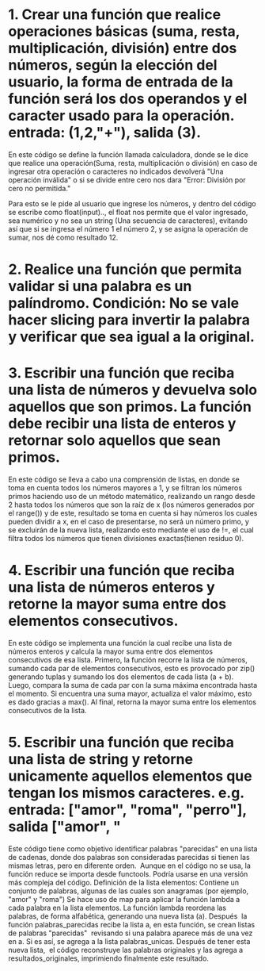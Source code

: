 # 1. Crear una función que realice operaciones básicas (suma, resta, multiplicación, división) entre dos números, según la elección del usuario, la forma de entrada de la función será los dos operandos y el caracter usado para la operación. entrada: (1,2,"+"), salida (3).
En este código  se define la función llamada calculadora, donde se le dice que realice una operación(Suma, resta, multiplicación o división) en caso de ingresar otra operación o caracteres no indicados devolverá  "Una operación inválida" o  si se divide entre  cero nos  dara "Error: División por cero no permitida."

Para esto se le pide al usuario que ingrese los números, y  dentro del código se escribe como  float(input).., el float nos permite que  el  valor  ingresado, sea numérico y no sea un string (Una secuencia  de caracteres), evitando así que si se  ingresa el número 1 el número 2, y se asigna la operación de sumar, nos dé como resultado 12.

# 2. Realice una función que permita validar si una palabra es un palíndromo. Condición: No se vale hacer slicing para invertir la palabra y verificar que sea igual a la original.

# 3. Escribir una función que reciba una lista de números y devuelva solo aquellos que son primos. La función debe recibir una lista de enteros y retornar solo aquellos que sean primos.
En este código se lleva a cabo una comprensión de listas, en donde se toma  en cuenta todos los números  mayores a  1, y se filtran los números primos  haciendo uso de un método matemático, realizando un rango desde 2 hasta todos los números que son la raíz de x (los números generados por el range()) y de este, resultado se toma en cuenta si hay números los cuales pueden dividir a x, en el caso de  presentarse, no será un número primo, y se excluirán de la nueva lista, realizando esto mediante el uso de !=, el cual filtra todos los números   que tienen divisiones exactas(tienen residuo 0).
# 4. Escribir una función que reciba una lista de números enteros y retorne la mayor suma entre dos elementos consecutivos.
En este código se implementa una función la cual recibe una lista de números enteros y calcula la mayor suma entre dos elementos consecutivos de esa lista. Primero, la función recorre la lista de números, sumando cada par de elementos consecutivos, esto es provocado por zip() generando tuplas  y  sumando los dos elementos de cada lista (a + b). Luego, compara la suma de cada par con la suma máxima encontrada hasta el momento. Si encuentra una suma mayor, actualiza el valor máximo, esto es dado gracias a max(). Al final, retorna la mayor suma entre los elementos consecutivos de la lista.
# 5. Escribir una función que reciba una lista de string y retorne unicamente aquellos elementos que tengan los mismos caracteres. e.g. entrada: ["amor", "roma", "perro"], salida ["amor", "
Este código tiene como objetivo identificar palabras "parecidas" en una lista de cadenas, donde dos palabras son consideradas parecidas si tienen las mismas letras, pero en diferente orden.
 Aunque en el código no se usa, la función reduce se importa desde functools. Podría usarse en una versión más compleja del código.
Definición de la lista elementos: Contiene un conjunto de palabras, algunas de las cuales son anagramas (por ejemplo, "amor" y "roma")
Se hace uso de map para aplicar la función lambda a cada palabra en la lista elementos. La función lambda reordena las palabras, de forma alfabética, generando una nueva lista (a).
Después  la función palabras_parecidas recibe la lista a, en esta función, se crean listas de palabras "parecidas"  revisando si una palabra aparece más de una vez en a. Si es así, se agrega a la lista palabras_unicas.
Después de tener esta nueva lista,  el código reconstruye las palabras originales y las agrega a
  resultados_originales, imprimiendo finalmente este resultado.

